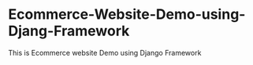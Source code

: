 # Ecommerce-Website-Demo-using-Djang-Framework
This is Ecommerce website Demo using Django Framework
